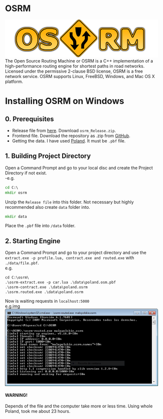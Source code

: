 # OSRM
![](./img/p1.png)  
The Open Source Routing Machine or OSRM is a C++ implementation of a high-performance routing engine for shortest paths in road networks. Licensed under the permissive 2-clause BSD license, OSRM is a free network service. OSRM supports Linux, FreeBSD, Windows, and Mac OS X platform.

# Installing OSRM on Windows
## 0. Prerequisites
* Release file from [here](http://build.project-osrm.org/). Download `osrm_Release.zip`.
* Frontend file. Download the repository as .zip from [GitHub](http://github.com/Project-OSRM/osrm-frontend).
* Getting the data. I have used [Poland](http://download.geofabrik.de/europe/poland.html). It must be `.pbf` file.  

## 1. Building Project Directory
Open a Command Prompt and go to your local disc and create the Project Directory if not exist.  
-e.g.
```cmd
cd C:\
mkdir osrm
```
Unzip the `Release file` into this folder. Not necessary but highly recommended also create `data` folder into.
```cmd
mkdir data
```
Place the `.pbf` file into `/data` folder.
## 2. Starting Engine
Open a Command Prompt and go to your project directory and use the `extract.exe -p profile.lua, contract.exe and routed.exe` with `./data/file.pbf`.  
e.g.
```
cd C:\osrm\  
.\osrm-extract.exe -p car.lua .\data\poland.osm.pbf
.\osrm-contract.exe .\data\poland.osrm
.\osrm.routed.exe .\data\poland.osrm
```
Now is waiting requests in `localhost:5000`  
e.g.img
![](./img/Captura.PNG)
#### WARNING!
Depends of the file and the computer take more or less time. Using whole Poland, took me about 23 hours.
